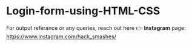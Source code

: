 # Login-form-using-HTML-CSS

For output referance or any queries, reach out here 👉 **Instagram** page: https://www.instagram.com/hack_smashes/

